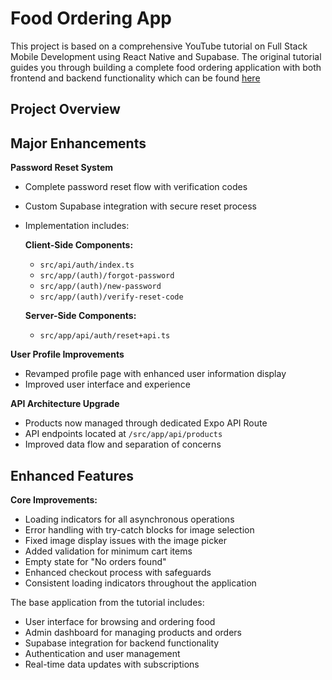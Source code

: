 # Food Ordering App

This project is based on a comprehensive YouTube tutorial on Full Stack Mobile Development using React Native and Supabase. The original tutorial guides you through building a complete food ordering application with both frontend and backend functionality which can be found [here](https://www.youtube.com/watch?v=rIYzLhkG9TA)

## Project Overview

## Major Enhancements

**Password Reset System**
- Complete password reset flow with verification codes
- Custom Supabase integration with secure reset process
- Implementation includes:
  
  **Client-Side Components:**
  - `src/api/auth/index.ts`
  - `src/app/(auth)/forgot-password`
  - `src/app/(auth)/new-password`
  - `src/app/(auth)/verify-reset-code`
  
  **Server-Side Components:**
  - `src/app/api/auth/reset+api.ts`

**User Profile Improvements**
- Revamped profile page with enhanced user information display
- Improved user interface and experience

**API Architecture Upgrade**
- Products now managed through dedicated Expo API Route
- API endpoints located at `/src/app/api/products`
- Improved data flow and separation of concerns


## Enhanced Features

**Core Improvements:**
- Loading indicators for all asynchronous operations
- Error handling with try-catch blocks for image selection
- Fixed image display issues with the image picker
- Added validation for minimum cart items
- Empty state for "No orders found"
- Enhanced checkout process with safeguards
- Consistent loading indicators throughout the application

The base application from the tutorial includes:
- User interface for browsing and ordering food
- Admin dashboard for managing products and orders
- Supabase integration for backend functionality
- Authentication and user management
- Real-time data updates with subscriptions
